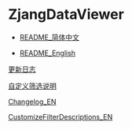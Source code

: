 
# ZjangDataViewer

* [README_简体中文]()

* [README_English]()

[更新日志](/docs/更新日志.md)

[自定义筛选说明](/docs/自定义筛选说明.md)

[Changelog_EN](/docs/更新日志_EN.md)

[CustomizeFilterDescriptions_EN](/docs/自定义筛选说明_EN.md)


